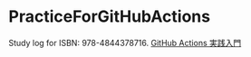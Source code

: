 # PracticeForGitHubActions
Study log for ISBN: 978-4844378716.
[GitHub Actions 実践入門](https://nextpublishing.jp/book/11908.html)